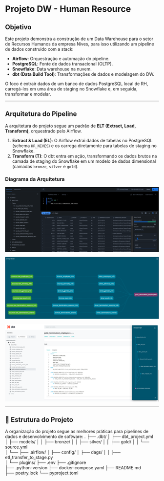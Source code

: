 # Projeto DW - Human Resource

## Objetivo

Este projeto demonstra a construção de um Data Warehouse para o setor de Recursos Humanos da empresa Nives, para isso utilizando um pipeline de dados construido com a stack:

* **Airflow**: Orquestração e automação do pipeline.
* **PostgreSQL**: Fonte de dados transacional (OLTP).
* **Snowflake**: Data warehouse na nuvem.
* **dbt (Data Build Tool)**: Transformações de dados e modelagem do DW.

O foco é extrair dados de um banco de dados PostgreSQL local de RH, carregá-los em uma área de staging no Snowflake e, em seguida, transformar e modelar.

---

## Arquitetura do Pipeline

A arquitetura do projeto segue um padrão de **ELT (Extract, Load, Transform)**, orquestrado pelo Airflow.

1.  **Extract & Load (EL)**: O Airflow extrai dados de tabelas no PostgreSQL (schema `HR_NIVES`) e os carrega diretamente para tabelas de staging no Snowflake.
2.  **Transform (T)**: O dbt entra em ação, transformando os dados brutos na camada de staging do Snowflake em um modelo de dados dimensional (camadas `bronze`, `silver` e `gold`).

### Diagrama da Arquitetura

![Snowflake](assets/snowflake.png)

![Dbt](assets/dbt_1.png)

![Dbt](assets/dbt_2.png)

---

## 📁 Estrutura do Projeto

A organização do projeto segue as melhores práticas para pipelines de dados e desenvolvimento de software:
.
├── .dbt/
│   ├── dbt_project.yml     
│   ├── models/
│   │   ├── bronze/
│   │   ├── silver/
│   │   ├── gold/
│   │   └── source.yml          
│   └── 
├── .airflow/
│   ├── config/
│   ├── dags/
│   │   ├── etl_transfer_to_stage.py       
│   └── plugins/
├── .env
├── .gitignore                  
├── .python-version
├── docker-compose.yaml
├── README.md                   
├── poetry.lock
└── pyproject.toml


